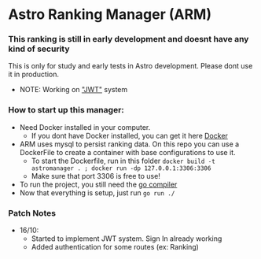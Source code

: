 # Astro Ranking Manager (ARM)

### This ranking is still in early development and doesnt have any kind of security
This is only for study and early tests in Astro development.
Please dont use it in production.
- NOTE: Working on ["JWT"](https://jwt.io/) system


### How to start up this manager:
- Need Docker installed in your computer. 
    - If you dont have Docker installed, you can get it here [Docker](https://www.docker.com/products/docker-desktop/)
- ARM uses mysql to persist ranking data. On this repo you can use a DockerFile to create a container with base configurations to use it.
    - To start the Dockerfile, run in this folder ```docker build -t astromanager . ; docker run -dp 127.0.0.1:3306:3306```
    - Make sure that port 3306 is free to use!
- To run the project, you still need the [go compiler](https://go.dev/learn/)
- Now that everything is setup, just run ```go run ./```


### Patch Notes
- 16/10: 
    - Started to implement JWT system. Sign In already working
    - Added authentication for some routes (ex: Ranking)